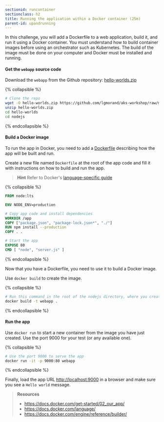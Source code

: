 ```yaml
---
sectionid: runcontainer
sectionclass: h2
title: Running the application within a Docker container (25m)
parent-id: upandrunning
---
```


In this challenge, you will add a Dockerfile to a web application, build it, and run it using a Docker container. You must understand how to build container images before using an orchestrator such as Kubernetes. The build of the image must be done on your computer and Docker must be installed and running.

#### Get the `webapp` source code

Download the `webapp` from the Github repository: [hello-worlds.zip](https://github.com/lgmorand/aks-workshop/raw/main/sample-app/hello-worlds.zip)

{% collapsible %}

```sh
# Clone the repo
wget -O hello-worlds.zip https://github.com/lgmorand/aks-workshop/raw/main/sample-app/hello-worlds.zip
unzip hello-worlds.zip
cd hello-worlds
cd nodejs
```

{% endcollapsible %}

#### Build a Docker image

To run the app in Docker, you need to add a [Dockerfile](https://docs.docker.com/build/building/packaging/#dockerfile) describing how the app will be built and run.

Create a new file named `Dockerfile` at the root of the app code and fill it with instructions on how to build and run the app.

> **Hint** Refer to Docker's [language-specific guide](https://docs.docker.com/language/)

{% collapsible %}

```dockerfile
FROM node:lts

ENV NODE_ENV=production

# Copy app code and install dependencies
WORKDIR /app
COPY ["package.json", "package-lock.json*", "./"]
RUN npm install --production
COPY . .

# Start the app
EXPOSE 80
CMD [ "node", "server.js" ]
```

{% endcollapsible %}

Now that you have a Dockerfile, you need to use it to build a Docker image.

Use `docker build` to create the image.

{% collapsible %}

```sh
# Run this command in the root of the nodejs directory, where you created a Dockerfile
docker build -t webapp .
```

{% endcollapsible %}

#### Run the app

Use `docker run` to start a new container from the image you have just created. Use the port 9000 for your test (or any available one).

{% collapsible %}

```sh
# Use the port 9000 to serve the app
docker run -it -p 9000:80 webapp
```

{% endcollapsible %}

Finally, load the app URL [http://localhost:9000](http://localhost:9000) in a browser and make sure you see a `Hello world` message.

> **Resources**
>
> * <https://docs.docker.com/get-started/02_our_app/>
> * <https://docs.docker.com/language/>
> * <https://docs.docker.com/engine/reference/builder/>
